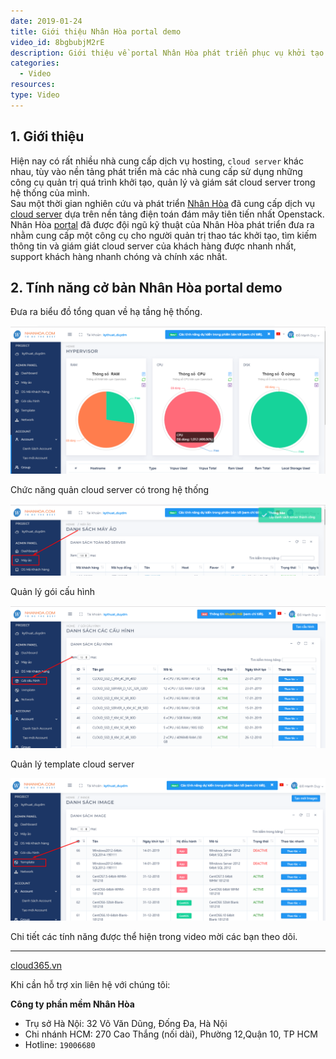 ```yaml
---
date: 2019-01-24
title: Giới thiệu Nhân Hòa portal demo
video_id: 8bgbubjM2rE
description: Giới thiệu về portal Nhân Hòa phát triển phục vụ khởi tạo và quản trị cloud server.
categories:
  - Video
resources:
type: Video
---
```


## 1. Giới thiệu

Hiện nay có rất nhiều nhà cung cấp dịch vụ hosting, `cloud server` khác nhau, tùy vào nền tảng phát triển mà các nhà cung cấp sử dụng những công cụ quản trị quá trình khởi tạo, quản lý và giám sát cloud server trong hệ thống của mình.<br>
Sau một thời gian nghiên cứu và phát triển <a href="https://nhanhoa.com/" target="_blank">Nhân Hòa</a> đã cung cấp dịch vụ <a href="https://nhanhoa.com/may-chu/may-chu-ao-vps.html" target="_blank">cloud server</a> dựa trên nền tảng điện toán đám mây tiên tiến nhất Openstack.<br>
Nhân Hòa <a href="https://portal.cloud365.vn/user/login/" target="_blank">portal</a> đã được đội ngũ kỹ thuật của Nhân Hòa phát triển đưa ra nhằm cung cấp một công cụ cho người quản trị thao tác khởi tạo, tìm kiếm thông tin và giám giát cloud server của khách hàng được nhanh nhất, support khách hàng nhanh chóng và chính xác nhất.

## 2. Tính năng cở bản Nhân Hòa portal demo

Đưa ra biểu đồ tổng quan về hạ tầng hệ thống.

![](/images/img-video-portal-demo/Screenshot_887.png)

Chức năng quản cloud server có trong hệ thống

![](/images/img-video-portal-demo/Screenshot_888.png)

Quản lý gói cấu hình

![](/images/img-video-portal-demo/Screenshot_889.png)

Quản lý template cloud server

![](/images/img-video-portal-demo/Screenshot_890.png)

Chi tiết các tính năng được thể hiện trong video mời các bạn theo dõi.

---
<a href="https://cloud365.vn/" target="_blank">cloud365.vn</a>

Khi cần hỗ trợ xin liên hệ với chúng tôi:

**Công ty phần mềm Nhân Hòa**
- Trụ sở Hà Nội: 32 Võ Văn Dũng, Đống Đa, Hà Nội
- Chi nhánh HCM: 270 Cao Thắng (nối dài), Phường 12,Quận 10, TP HCM
- Hotline: `19006680`
